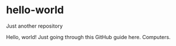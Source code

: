 # hello-world
Just another repository

Hello, world!
Just going through this GitHub guide here. 
Computers.
